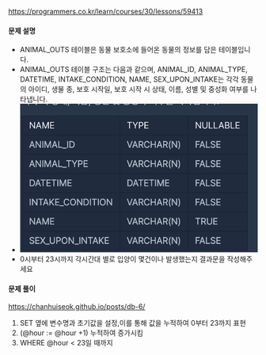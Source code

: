 https://programmers.co.kr/learn/courses/30/lessons/59413
#### 문제 설명
- ANIMAL_OUTS 테이블은 동물 보호소에 들어온 동물의 정보를 담은 테이블입니다. 
- ANIMAL_OUTS 테이블 구조는 다음과 같으며, ANIMAL_ID, ANIMAL_TYPE, DATETIME, INTAKE_CONDITION, NAME, SEX_UPON_INTAKE는 각각 동물의 아이디, 생물 종, 보호 시작일, 보호 시작 시 상태, 이름, 성별 및 중성화 여부를 나타냅니다.
- <img src="./animalIn.png" width="500" height="300"/>
-  0시부터 23시까지 각시간대 별로 입양이 몇건이나 발생했는지 결과문을 작성해주세요

#### 문제 풀이
https://chanhuiseok.github.io/posts/db-6/
1. SET 옆에 변수명과 초기값을 설정,이를 통해 값을 누적하여 0부터 23까지 표현
2. (@hour := @hour +1)  누적하여 증가시킴
3. WHERE @hour < 23일 때까지


